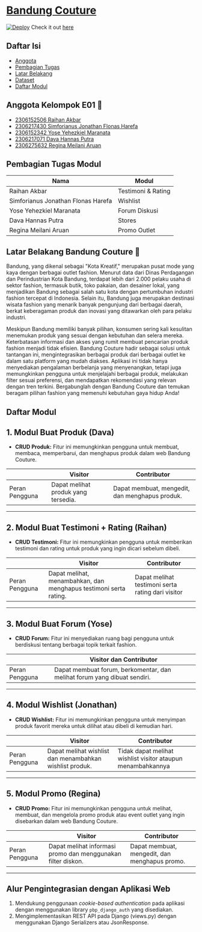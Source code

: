 # [Bandung Couture](https://github.com/PBPgasal24-E01/bandung-couture) 
[![Deploy](https://img.shields.io/badge/Deploy-passing-brightgreen)](link-to-deployment) Check it out [here](http://raihan-akbar-bandungcouture.pbp.cs.ui.ac.id/)

## Daftar Isi
- [Anggota](#anggota-kelompok-e01)
- [Pembagian Tugas](#pembagian-tugas-modul)
- [Latar Belakang](#latar-belakang-bandung-couture)
- [Dataset](#dataset) 
- [Daftar Modul](#daftar-modul) 

## Anggota Kelompok E01 👥
- [2306152506 Raihan Akbar](https://github.com/DaoistXuandu)
- [2306217430 Simforianus Jonathan Flonas Harefa](https://github.com/SimforianusJonathan)
- [2306152342 Yose Yehezkiel Maranata](https://github.com/maskrio)
- [2306217071 Dava Hannas Putra](https://github.com/tjioedava)
- [2306275632 Regina Meilani Aruan](https://github.com/rerearuan)

## Pembagian Tugas Modul
| Nama                       | Modul              |
|----------------------------|--------------------|
| Raihan Akbar               | Testimoni & Rating |
| Simforianus Jonathan Flonas Harefa | Wishlist   |
| Yose Yehezkiel Maranata    | Forum Diskusi      |
| Dava Hannas Putra          | Stores             |
| Regina Meilani Aruan       | Promo Outlet       |

## Latar Belakang Bandung Couture 👗
Bandung, yang dikenal sebagai "Kota Kreatif," merupakan pusat mode yang kaya dengan berbagai outlet fashion. Menurut data dari Dinas Perdagangan dan Perindustrian Kota Bandung, terdapat lebih dari 2.000 pelaku usaha di sektor fashion, termasuk butik, toko pakaian, dan desainer lokal, yang menjadikan Bandung sebagai salah satu kota dengan pertumbuhan industri fashion tercepat di Indonesia. Selain itu, Bandung juga merupakan destinasi wisata fashion yang menarik banyak pengunjung dari berbagai daerah, berkat keberagaman produk dan inovasi yang ditawarkan oleh para pelaku industri. 

Meskipun Bandung memiliki banyak pilihan, konsumen sering kali kesulitan menemukan produk yang sesuai dengan kebutuhan dan selera mereka. Keterbatasan informasi dan akses yang rumit membuat pencarian produk fashion menjadi tidak efisien. Bandung Couture hadir sebagai solusi untuk tantangan ini, mengintegrasikan berbagai produk dari berbagai outlet ke dalam satu platform yang mudah diakses. Aplikasi ini tidak hanya menyediakan pengalaman berbelanja yang menyenangkan, tetapi juga memungkinkan pengguna untuk menjelajahi berbagai produk, melakukan filter sesuai preferensi, dan mendapatkan rekomendasi yang relevan dengan tren terkini. Bergabunglah dengan Bandung Couture dan temukan beragam pilihan fashion yang memenuhi kebutuhan gaya hidup Anda!

## Daftar Modul

## 1. Modul Buat Produk (Dava)
- **CRUD Produk:** Fitur ini memungkinkan pengguna untuk membuat, membaca, memperbarui, dan menghapus produk dalam web Bandung Couture.

|                       | Visitor                                           | Contributor                                     |
|-----------------------|--------------------------------------------------|------------------------------------------------|
| Peran Pengguna        | Dapat melihat produk yang tersedia.              | Dapat membuat, mengedit, dan menghapus produk. |

---

## 2. Modul Buat Testimoni + Rating (Raihan)
- **CRUD Testimoni:** Fitur ini memungkinkan pengguna untuk memberikan testimoni dan rating untuk produk yang ingin dicari sebelum dibeli.

|                       | Visitor                                           | Contributor                                     |
|-----------------------|--------------------------------------------------|------------------------------------------------|
| Peran Pengguna       | Dapat melihat, menambahkan, dan menghapus testimoni serta rating. | Dapat melihat testimoni serta rating dari visitor |

---

## 3. Modul Buat Forum (Yose)
- **CRUD Forum:** Fitur ini menyediakan ruang bagi pengguna untuk berdiskusi tentang berbagai topik terkait fashion.

|                       | Visitor dan Contributor                                     |
|-----------------------|--------------------------------------------------------------------------------------------------|
| Peran Pengguna        | Dapat membuat forum, berkomentar, dan melihat forum yang dibuat sendiri.                           |

---

## 4. Modul Wishlist (Jonathan)
- **CRUD Wishlist:** Fitur ini memungkinkan pengguna untuk menyimpan produk favorit mereka untuk dilihat atau dibeli di kemudian hari.

|                       | Visitor                                           | Contributor                                     |
|-----------------------|--------------------------------------------------|------------------------------------------------|
| Peran Pengguna        | Dapat melihat wishlist dan menambahkan wishlist produk.   | Tidak dapat melihat wishlist visitor ataupun menambahkannya |

---

## 5. Modul Promo (Regina)
- **CRUD Promo:** Fitur ini memungkinkan pengguna untuk melihat, membuat, dan mengelola promo produk atau event outlet yang ingin disebarkan dalam web Bandung Couture.

|                       | Visitor                                           | Contributor                                     |
|-----------------------|--------------------------------------------------|------------------------------------------------|
| Peran Pengguna        | Dapat melihat informasi promo dan menggunakan filter diskon. | Dapat membuat, mengedit, dan menghapus promo. |

---

## Alur Pengintegrasian dengan Aplikasi Web
1. Mendukung penggunaan *cookie-based authentication* pada aplikasi dengan menggunakan library `pbp_django_auth` yang disediakan.
2. Mengimplementasikan REST API pada Django (views.py) dengan menggunakan Django Serializers atau JsonResponse.

